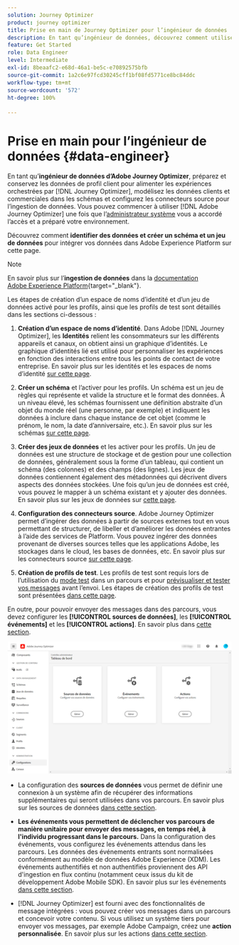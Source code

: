 ```yaml
---
solution: Journey Optimizer
product: journey optimizer
title: Prise en main de Journey Optimizer pour l’ingénieur de données
description: En tant qu’ingénieur de données, découvrez comment utiliser Journey Optimizer
feature: Get Started
role: Data Engineer
level: Intermediate
exl-id: 8beaafc2-e68d-46a1-be5c-e70892575bfb
source-git-commit: 1a2c6e97fcd30245cff1bf08fd5771ce8bc84ddc
workflow-type: tm+mt
source-wordcount: '572'
ht-degree: 100%

---
```


# Prise en main pour l’ingénieur de données {#data-engineer}

En tant qu’**ingénieur de données d’Adobe Journey Optimizer**, préparez et conservez les données de profil client pour alimenter les expériences orchestrées par [!DNL Journey Optimizer], modélisez les données clients et commerciales dans les schémas et configurez les connecteurs source pour l’ingestion de données. Vous pouvez commencer à utiliser [!DNL Adobe Journey Optimizer] une fois que l’[administrateur système](administrator.md) vous a accordé l’accès et a préparé votre environnement.


Découvrez comment **identifier des données et créer un schéma et un jeu de données** pour intégrer vos données dans Adobe Experience Platform sur cette page.

>[!NOTE]
>
>En savoir plus sur l’**ingestion de données** dans la [documentation Adobe Experience Platform](https://experienceleague.adobe.com/docs/experience-platform/ingestion/home.html?lang=fr){target="_blank"}.

Les étapes de création d’un espace de noms d’identité et d’un jeu de données activé pour les profils, ainsi que les profils de test sont détaillés dans les sections ci-dessous :

1. **Création d’un espace de noms d’identité**. Dans Adobe [!DNL Journey Optimizer], les **Identités** relient les consommateurs sur les différents appareils et canaux, on obtient ainsi un graphique d’identités. Le graphique d’identités lié est utilisé pour personnaliser les expériences en fonction des interactions entre tous les points de contact de votre entreprise.  En savoir plus sur les identités et les espaces de noms d’identité [sur cette page](../../audience/get-started-identity.md).

1. **Créer un schéma** et l’activer pour les profils. Un schéma est un jeu de règles qui représente et valide la structure et le format des données. À un niveau élevé, les schémas fournissent une définition abstraite d’un objet du monde réel (une personne, par exemple) et indiquent les données à inclure dans chaque instance de cet objet (comme le prénom, le nom, la date d’anniversaire, etc.).  En savoir plus sur les schémas [sur cette page](../../data/get-started-schemas.md).

1. **Créer des jeux de données** et les activer pour les profils. Un jeu de données est une structure de stockage et de gestion pour une collection de données, généralement sous la forme d’un tableau, qui contient un schéma (des colonnes) et des champs (des lignes). Les jeux de données contiennent également des métadonnées qui décrivent divers aspects des données stockées. Une fois qu’un jeu de données est créé, vous pouvez le mapper à un schéma existant et y ajouter des données. En savoir plus sur les jeux de données sur [cette page](../../data/get-started-datasets.md).

1. **Configuration des connecteurs source**. Adobe Journey Optimizer permet d’ingérer des données à partir de sources externes tout en vous permettant de structurer, de libeller et d’améliorer les données entrantes à l’aide des services de Platform. Vous pouvez ingérer des données provenant de diverses sources telles que les applications Adobe, les stockages dans le cloud, les bases de données, etc. En savoir plus sur les connecteurs source [sur cette page](../get-started-sources.md).

1. **Création de profils de test**. Les profils de test sont requis lors de l’utilisation du [mode test](../../building-journeys/testing-the-journey.md) dans un parcours et pour [prévisualiser et tester vos messages](../../content-management/preview-test.md) avant l’envoi. Les étapes de création des profils de test sont présentées [dans cette page](../../audience/creating-test-profiles.md).


En outre, pour pouvoir envoyer des messages dans des parcours, vous devez configurer les **[!UICONTROL sources de données]**, les **[!UICONTROL événements]** et les **[!UICONTROL actions]**. En savoir plus dans [cette section](../../configuration/about-data-sources-events-actions.md).

![](../assets/admin-menu.png)

* La configuration des **sources de données** vous permet de définir une connexion à un système afin de récupérer des informations supplémentaires qui seront utilisées dans vos parcours. En savoir plus sur les sources de données [dans cette section](../../datasource/about-data-sources.md).

* **Les événements vous permettent de déclencher vos parcours de manière unitaire pour envoyer des messages, en temps réel, à l&#39;individu progressant dans le parcours.** Dans la configuration des événements, vous configurez les événements attendus dans les parcours. Les données des événements entrants sont normalisées conformément au modèle de données Adobe Experience (XDM). Les événements authentifiés et non authentifiés proviennent des API d&#39;ingestion en flux continu (notamment ceux issus du kit de développement Adobe Mobile SDK). En savoir plus sur les événements [dans cette section](../../event/about-events.md).

* [!DNL Journey Optimizer] est fourni avec des fonctionnalités de message intégrées : vous pouvez créer vos messages dans un parcours et concevoir votre contenu. Si vous utilisez un système tiers pour envoyer vos messages, par exemple Adobe Campaign, créez une **action personnalisée**. En savoir plus sur les actions [dans cette section](../../action/action.md).
